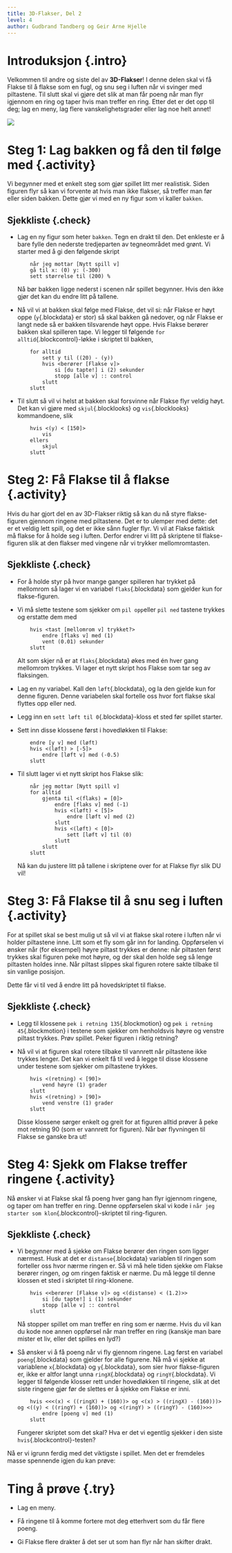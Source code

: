 ```yaml
---
title: 3D-Flakser, Del 2
level: 4
author: Gudbrand Tandberg og Geir Arne Hjelle
---
```


# Introduksjon {.intro}

Velkommen til andre og siste del av __3D-Flakser__! I denne delen skal
vi få Flakse til å flakse som en fugl, og snu seg i luften når vi
svinger med piltastene.  Til slutt skal vi gjøre det slik at man får
poeng når man flyr igjennom en ring og taper hvis man treffer en
ring. Etter det er det opp til deg; lag en meny, lag flere
vanskelighetsgrader eller lag noe helt annet!

![](3d_flakser.png)

# Steg 1: Lag bakken og få den til følge med {.activity}

Vi begynner med et enkelt steg som gjør spillet litt mer realistisk.
Siden figuren flyr så kan vi forvente at hvis man ikke flakser, så
treffer man før eller siden bakken. Dette gjør vi med en ny figur som
vi kaller `bakken`.

## Sjekkliste {.check}

+ Lag en ny figur som heter `bakken`. Tegn en drakt til den. Det
  enkleste er å bare fylle den nederste tredjeparten av tegneområdet
  med grønt. Vi starter med å gi den følgende skript

    ```blocks
        når jeg mottar [Nytt spill v]
        gå til x: (0) y: (-300)
        sett størrelse til (200) %
    ```

    Nå bør bakken ligge nederst i scenen når spillet begynner. Hvis
    den ikke gjør det kan du endre litt på tallene.

+ Nå vil vi at bakken skal følge med Flakse, det vil si: når Flakse er
  høyt oppe (`y`{.blockdata} er stor) så skal bakken gå nedover, og
  når Flakse er langt nede så er bakken tilsvarende høyt oppe. Hvis
  Flakse berører bakken skal spilleren tape. Vi legger til følgende
  `for alltid`{.blockcontrol}-løkke i skriptet til bakken,

    ```blocks
        for alltid
            sett y til ((20) - (y))
            hvis <berører [Flakse v]>
                si [du tapte!] i (2) sekunder
                stopp [alle v] :: control
            slutt
        slutt
    ```

+ Til slutt så vil vi helst at bakken skal forsvinne når Flakse flyr
  veldig høyt. Det kan vi gjøre med `skjul`{.blocklooks} og
  `vis`{.blocklooks} kommandoene, slik

    ```blocks
        hvis <(y) < [150]>
            vis
        ellers
            skjul
        slutt
    ```

# Steg 2: Få Flakse til å flakse {.activity}

Hvis du har gjort del en av 3D-Flakser riktig så kan du nå styre
flakse-figuren gjennom ringene med piltastene. Det er to ulemper med
dette: det er et veldig lett spill, og det er ikke sånn fugler
flyr. Vi vil at Flakse faktisk må flakse for å holde seg i
luften. Derfor endrer vi litt på skriptene til flakse-figuren slik at
den flakser med vingene når vi trykker mellomromtasten.

## Sjekkliste {.check}

+ For å holde styr på hvor mange ganger spilleren har trykket på
  mellomrom så lager vi en variabel `flaks`{.blockdata} som gjelder
  kun for flakse-figuren.

+ Vi må slette testene som sjekker om `pil opp`eller `pil ned` tastene
  trykkes og erstatte dem med

    ```blocks
        hvis <tast [mellomrom v] trykket?>
            endre [flaks v] med (1)
            vent (0.01) sekunder
        slutt
    ```

    Alt som skjer nå er at `flaks`{.blockdata} økes med én hver gang
    mellomrom trykkes. Vi lager et nytt skript hos Flakse som tar seg
    av flaksingen.

+ Lag en ny variabel. Kall den `løft`{.blockdata}, og la den gjelde
  kun for denne figuren. Denne variabelen skal fortelle oss hvor fort
  flakse skal flyttes opp eller ned.

+ Legg inn en `sett løft til 0`{.blockdata}-kloss et sted før spillet
  starter.

+ Sett inn disse klossene først i hovedløkken til Flakse:

    ```blocks
        endre [y v] med (løft)
        hvis <(løft) > [-5]>
            endre [løft v] med (-0.5)
        slutt
    ```

+ Til slutt lager vi et nytt skript hos Flakse slik:

    ```blocks
        når jeg mottar [Nytt spill v]
        for alltid
            gjenta til <(flaks) = [0]>
                endre [flaks v] med (-1)
                hvis <(løft) < [5]>
                    endre [løft v] med (2)
                slutt
                hvis <(løft) < [0]>
                    sett [løft v] til (0)
                slutt
            slutt
        slutt
    ```

    Nå kan du justere litt på tallene i skriptene over for at Flakse
    flyr slik DU vil!

# Steg 3: Få Flakse til å snu seg i luften {.activity}

For at spillet skal se best mulig ut så vil vi at flakse skal rotere i
luften når vi holder piltastene inne. Litt som et fly som går inn for
landing. Oppførselen vi ønsker når (for eksempel) høyre piltast
trykkes er denne: når piltasten først trykkes skal figuren peke mot
høyre, og der skal den holde seg så lenge piltasten holdes inne. Når
piltast slippes skal figuren rotere sakte tilbake til sin vanlige
posisjon.

Dette får vi til ved å endre litt på hovedskriptet til flakse.

## Sjekkliste {.check}

+ Legg til klossene `pek i retning 135`{.blockmotion} og `pek i
  retning 45`{.blockmotion} i testene som sjekker om henholdsvis høyre
  og venstre piltast trykkes. Prøv spillet. Peker figuren i riktig
  retning?

+ Nå vil vi at figuren skal rotere tilbake til vannrett når piltastene
  ikke trykkes lenger. Det kan vi enkelt få til ved å legge til disse
  klossene under testene som sjekker om piltastene trykkes.

    ```blocks
        hvis <(retning) < [90]>
            vend høyre (1) grader
        slutt
        hvis <(retning) > [90]>
            vend venstre (1) grader
        slutt
    ```

    Disse klossene sørger enkelt og greit for at figuren alltid prøver
    å peke mot retning 90 (som er vannrett for figuren). Når bør
    flyvningen til Flakse se ganske bra ut!

# Steg 4: Sjekk om Flakse treffer ringene {.activity}

Nå ønsker vi at Flakse skal få poeng hver gang han flyr igjennom
ringene, og taper om han treffer en ring. Denne oppførselen skal vi
kode i `når jeg starter som klon`{.blockcontrol}-skriptet til
ring-figuren.

## Sjekkliste {.check}

+ Vi begynner med å sjekke om Flakse berører den ringen som ligger
  nærmest. Husk at det er `distanse`{.blockdata} variablen til
  ringen som forteller oss hvor nærme ringen er. Så vi må hele tiden
  sjekke om Flakse berører ringen, *og* om ringen faktisk er nærme. Du
  må legge til denne klossen et sted i skriptet til ring-klonene.

    ```blocks
        hvis <<berører [Flakse v]> og <(distanse) < (1.2)>>
            si [du tapte!] i (1) sekunder
            stopp [alle v] :: control
        slutt
    ```

    Nå stopper spillet om man treffer en ring som er nærme. Hvis du
    vil kan du kode noe annen oppførsel når man treffer en ring
    (kanskje man bare mister et liv, eller det spilles en lyd?)

+ Så ønsker vi å få poeng når vi fly gjennom ringene. Lag først en
  variabel `poeng`{.blockdata} som gjelder for alle figurene. Nå må vi
  sjekke at variablene `x`{.blockdata} og `y`{.blockdata}, som sier
  hvor flakse-figuren er, ikke er altfor langt unna
  `ringX`{.blockdata} og `ringY`{.blockdata}. Vi legger til følgende
  klosser rett under hovedløkken til ringene, slik at det siste
  ringene gjør før de slettes er å sjekke om Flakse er inni.

    ```blocks
        hvis <<<(x) < ((ringX) + (160))> og <(x) > ((ringX) - (160)))> og <((y) < ((ringY) + (160))> og <(ringY) > ((ringY) - (160)>>>
            endre [poeng v] med (1)
        slutt
    ```

    Fungerer skriptet som det skal? Hva er det vi egentlig sjekker i
    den siste `hvis`{.blockcontrol}-testen?

Nå er vi igrunn ferdig med det viktigste i spillet. Men det er
fremdeles masse spennende igjen du kan prøve:

# Ting å prøve {.try}

+ Lag en meny.

+ Få ringene til å komme fortere mot deg etterhvert som du får flere
  poeng.

+ Gi Flakse flere drakter å det ser ut som han flyr når han skifter
  drakt.
